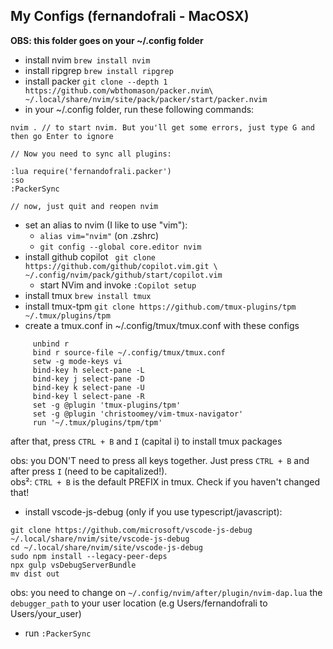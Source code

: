 ## My Configs (fernandofrali - MacOSX)

**OBS: this folder goes on your ~/.config folder**

- install nvim ```brew install nvim```
- install ripgrep ```brew install ripgrep```
- install packer `git clone --depth 1 https://github.com/wbthomason/packer.nvim\
        ~/.local/share/nvim/site/pack/packer/start/packer.nvim`
- in your ~/.config folder, run these following commands:
```
nvim . // to start nvim. But you'll get some errors, just type G and then go Enter to ignore

// Now you need to sync all plugins:

:lua require('fernandofrali.packer')
:so
:PackerSync

// now, just quit and reopen nvim
```
- set an alias to nvim (I like to use "vim"):
    - ```alias vim="nvim"``` (on .zshrc)
    - ```git config --global core.editor nvim```
- install github copilot
      ``` 
      git clone https://github.com/github/copilot.vim.git \
          ~/.config/nvim/pack/github/start/copilot.vim
      ```
    - start NVim and invoke ```:Copilot setup```
- install tmux ```brew install tmux```
- install tmux-tpm ```git clone https://github.com/tmux-plugins/tpm ~/.tmux/plugins/tpm```
- create a tmux.conf in ~/.config/tmux/tmux.conf with these configs
 ```
      unbind r
      bind r source-file ~/.config/tmux/tmux.conf
      setw -g mode-keys vi
      bind-key h select-pane -L
      bind-key j select-pane -D
      bind-key k select-pane -U
      bind-key l select-pane -R
      set -g @plugin 'tmux-plugins/tpm'
      set -g @plugin 'christoomey/vim-tmux-navigator'
      run '~/.tmux/plugins/tpm/tpm'

 ```
after that, press ```CTRL + B``` and ```I``` (capital i) to install tmux packages

obs: you DON'T need to press all keys together. Just press `CTRL + B` and after press `I` (need to be capitalized!).
<br>
obs²: `CTRL + B` is the default PREFIX in tmux. Check if you haven't changed that!

- install vscode-js-debug (only if you use typescript/javascript):


```
git clone https://github.com/microsoft/vscode-js-debug ~/.local/share/nvim/site/vscode-js-debug
cd ~/.local/share/nvim/site/vscode-js-debug
sudo npm install --legacy-peer-deps
npx gulp vsDebugServerBundle
mv dist out
```

obs: you need to change on  `~/.config/nvim/after/plugin/nvim-dap.lua` the `debugger_path` to your user location (e.g Users/fernandofrali to Users/your_user)

 - run ```:PackerSync```
